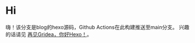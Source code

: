 # Hi

嗨！该分支是blog的hexo源码，Github Actions在此构建推送至main分支。
兴趣的话请见 [再见Gridea，你好Hexo！](https://lafish.fun/Bye-Gridea-Hi-Hexo/)。